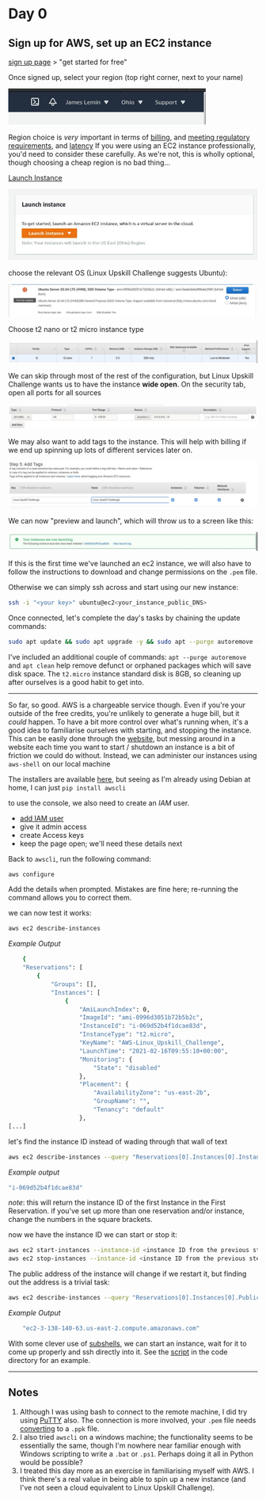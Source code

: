 # Day 0

## Sign up for AWS, set up an EC2 instance

[sign up page](https://aws.amazon.com/) > "get started for free"

Once signed up, select your region (top right corner, next to your name)

![change region](figures/1_change_region.jpg)

Region choice is *very* important in terms of [billing](https://www.concurrencylabs.com/blog/choose-your-aws-region-wisely/), and [meeting regulatory requirements](https://techcrunch.com/2019/07/30/aws-follows-microsoft-into-the-middle-east-opening-new-region-in-bahrain/), and [latency](https://medium.com/@sachinkagarwal/public-cloud-inter-region-network-latency-as-heat-maps-134e22a5ff19) If you were using an EC2 instance professionally, you'd need to consider these carefully.  As we're not, this is wholly optional, though choosing a cheap region is no bad thing...

[Launch Instance](https://console.aws.amazon.com/ec2/v2/home)

![get started for free](figures/0_launch_instance.jpg)

choose the relevant OS (Linux Upskill Challenge suggests Ubuntu):

![choose Ubuntu](figures/2_select_ubuntu.jpg)

Choose t2 nano or t2 micro instance type

![choose the EC2 Instance type](figures/3_select_type.jpg)

We can skip through most of the rest of the configuration, but Linux Upskill Challenge wants us to have the instance **wide open**.  On the security tab, open all ports for all sources

![open all ports from all sources](figures/5_security_wide_open.jpg)

We may also want to add tags to the instance.  This will help with billing if we end up spinning up lots of different services later on.

![add tags](figures/4_add_tags.jpg)

We can now "preview and launch", which will throw us to a screen like this:

![launching dialogue](figures/6_instance_launching.jpg)

If this is the first time we've launched an ec2 instance, we will also have to follow the instructions to download and change permissions on the `.pem` file.

Otherwise we can simply ssh across and start using our new instance:

```bash
ssh -i "<your key>" ubuntu@ec2<your_instance_public_DNS>
```

Once connected, let's complete the day's tasks by chaining the update commands:

```bash
sudo apt update && sudo apt upgrade -y && sudo apt --purge autoremove -y && sudo apt clean
```

I've included an additional couple of commands:
`apt --purge autoremove` and `apt clean` help remove defunct or orphaned packages which will save disk space.  The `t2.micro` instance standard disk is 8GB, so cleaning up after ourselves is a good habit to get into.

----

So far, so good.  AWS is a chargeable service though.  Even if you're your outside of the free credits, you're unlikely to generate a huge bill, but it _could_ happen.  To have a bit more control over what's running when, it's a good idea to familiarise ourselves with starting, and stopping the instance.  This can be easily done through the [website](https://console.aws.amazon.com/ec2/v2/home), but messing around in a website each time you want to start / shutdown an instance is a bit of friction we could do without. Instead, we can administer our instances using `aws-shell` on our local machine

The installers are available [here](https://aws.amazon.com/cli/), but seeing as I'm already using Debian at home, I can just `pip install awscli`

to use the console, we also need to create an _IAM_ user.

+ [add IAM user](https://console.aws.amazon.com/iam/)
+ give it admin access
+ create Access keys
+ keep the page open; we'll need these details next

Back to `awscli`, run the following command:

```bash
aws configure
```

Add the details when prompted.  Mistakes are fine here; re-running the command allows you to correct them.

we can now test it works:

```bash
aws ec2 describe-instances
```

_Example Output_

```bash
    {
    "Reservations": [
        {
            "Groups": [],
            "Instances": [
                {
                    "AmiLaunchIndex": 0,
                    "ImageId": "ami-0996d3051b72b5b2c",
                    "InstanceId": "i-069d52b4f1dcae83d",
                    "InstanceType": "t2.micro",
                    "KeyName": "AWS-Linux_Upskill_Challenge",
                    "LaunchTime": "2021-02-16T09:55:10+00:00",
                    "Monitoring": {
                        "State": "disabled"
                    },
                    "Placement": {
                        "AvailabilityZone": "us-east-2b",
                        "GroupName": "",
                        "Tenancy": "default"
                    },
[...]

```

let's find the instance ID instead of wading through that wall of text

```bash
aws ec2 describe-instances --query "Reservations[0].Instances[0].InstanceId"
```

_Example output_

```bash
"i-069d52b4f1dcae83d"
```

_note_: this will return the instance ID of the first Instance in the First Reservation.  if you've set up more than one reservation and/or instance, change the numbers in the square brackets.

now we have the instance ID we can start or stop it:

```bash
aws ec2 start-instances --instance-id <instance ID from the previous step>
aws ec2 stop-instances --instance-id <instance ID from the previous step>
```

The public address of the instance will change if we restart it, but finding out the address is a trivial task:

```bash
aws ec2 describe-instances --query "Reservations[0].Instances[0].PublicDnsName"
```

_Example Output_

```bash
    "ec2-3-138-140-63.us-east-2.compute.amazonaws.com"
```

With some clever use of [subshells](https://www.linuxtopia.org/online_books/advanced_bash_scripting_guide/subshells.html), we can start an instance, wait for it to come up properly and ssh directly into it.  See the [script](./code/aws_shell.sh) in the code directory for an example.

----

## Notes

1. Although I was using bash to connect to the remote machine, I did try using [PuTTY](https://www.chiark.greenend.org.uk/~sgtatham/putty/) also.  The connection is more involved, your `.pem` file needs [converting](https://aws.amazon.com/premiumsupport/knowledge-center/convert-pem-file-into-ppk/) to a `.ppk` file.
2. I also tried `awscli` on a windows machine; the functionality seems to be essentially the same, though I'm nowhere near familiar enough with Windows scripting to write a `.bat` or `.ps1`. Perhaps doing it all in Python would be possible?
3. I treated this day more as an exercise in familiarising myself with AWS.  I think there's a real value in being able to spin up a new instance (and I've not seen a cloud equivalent to Linux Upskill Challenge).
